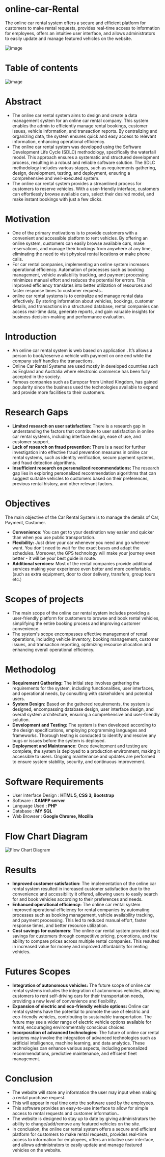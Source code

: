 ﻿# online-car-Rental
<!--[Netlify Status](https://api.netlify.com/api/v1/badges/ecbb943d-6319-49dc-81f7-54af676c16ef/deploy-status)](https://app.netlify.com/sites/onlinecarrental/deploys)-->
The online car rental system offers a secure and efficient platform for customers to make rental requests, provides real-time access to information for employees, offers an intuitive user interface, and allows administrators to easily update and manage featured vehicles on the website.


![image](https://github.com/sahilkumardhala/Online-Car-Rental-System/assets/132347733/fd948551-0417-4b72-bdc2-a12a829f031f)
# Table of contents
![image](https://github.com/sahilkumardhala/Online-Car-Rental-System/assets/132347733/3da14013-facd-4d6a-89cd-ac30993d9efb)

# Abstract 
- The online car rental system aims to design and create a data management system for an online car rental company. This system enables the admin to efficiently manage rental bookings, customer issues, vehicle information, and transaction reports. By centralizing and organizing data, the system ensures quick and easy access to relevant information, enhancing operational efficiency.
- The online car rental system was developed using the Software Development Life Cycle (SDLC) methodology, specifically the waterfall model. This approach ensures a systematic and structured development process, resulting in a robust and reliable software solution. The SDLC methodology includes various stages, such as requirements gathering, design, development, testing, and deployment, ensuring a comprehensive and well-executed system.
- The online car rental system provides a streamlined process for customers to reserve vehicles. With a user-friendly interface, customers can effortlessly browse available cars, select their desired model, and make instant bookings with just a few clicks.
  
# Motivation
- One of the primary motivations is to provide customers with a convenient and accessible platform to rent vehicles. By offering an online system, customers can easily browse available cars, make reservations, and manage their bookings from anywhere at any time, eliminating the need to visit physical rental locations or make phone calls.
- For car rental companies, implementing an online system increases operational efficiency. Automation of processes such as booking management, vehicle availability tracking, and payment processing minimizes manual effort and reduces the potential for errors. This improved efficiency translates into better utilization of resources and faster response times to customer requests..
- online car rental systems is to centralize and manage rental data effectively. By storing information about vehicles, bookings, customer details, and transactions in a structured database, rental companies can access real-time data, generate reports, and gain valuable insights for business decision-making and performance evaluation.
  
# Introduction
- An online car rental system is web based on application .
It’s allows a person to book/reserve a vehicle with payment on one end while the company staff handles the transactions.
- Online Car Rental Systems are used mostly in developed countries such as England and Australia where electronic commerce has been fully accepted in the society. 
- Famous companies such as Europcar from United Kingdom, has gained popularity since the business used the technologies available to expand and provide more facilities to their customers.
# Research Gaps
- **Limited research on user satisfaction:** There is a research gap in understanding the factors that contribute to user satisfaction in online car rental systems, including interface design, ease of use, and customer support.
- **Lack of research on fraud prevention:** There is a need for further investigation into effective fraud prevention measures in online car rental systems, such as identity verification, secure payment systems, and fraud detection algorithms.
- **Insufficient research on personalized recommendations:** The research gap lies in exploring personalized recommendation algorithms that can suggest suitable vehicles to customers based on their preferences, previous rental history, and other relevant factors.

# Objectives
The main objective of the Car Rental System is to manage the details of Car, Payment, Customer.

- **Convenience:** You can get to your destination way easier and quicker than when you use public transportation.
- **Flexibility:** Just drive your car whenever you need and go wherever want. You don’t need to wait for the exact buses and adapt the schedules. Moreover, the GPS technology will make your journey even better - it will be your best guide in route.
- **Additional services:** Most of the rental companies provide additional services making your experience even better and more comfortable. (such as extra equipment, door to door delivery, transfers, group tours etc.)
  
# Scopes of projects
- The main scope of the online car rental system includes providing a user-friendly platform for customers to browse and book rental vehicles, simplifying the entire booking process and improving customer convenience.
- The system's scope encompasses effective management of rental operations, including vehicle inventory, booking management, customer issues, and transaction reporting, optimizing resource allocation and enhancing overall operational efficiency.
  
# Methodolog
- **Requirement Gathering:** The initial step involves gathering the requirements for the system, including functionalities, user interfaces, and operational needs, by consulting with stakeholders and potential users.
- **System Design:** Based on the gathered requirements, the system is designed, encompassing database design, user interface design, and overall system architecture, ensuring a comprehensive and user-friendly solution.
- **Development and Testing:** The system is then developed according to the design specifications, employing programming languages and frameworks. Thorough testing is conducted to identify and resolve any bugs or issues before the system is deployed.
- **Deployment and Maintenance:** Once development and testing are complete, the system is deployed to a production environment, making it accessible to users. Ongoing maintenance and updates are performed to ensure system stability, security, and continuous improvement.
  
# Software Requirements 
- User Interface Design : **HTML 5, CSS 3, Bootstrap**
- Software	            : **XAMPP server**
- Language Used	        : **PHP**
- Database	            : **MY SQL**
- Web Browser 	        : **Google Chrome, Mozilla**
  
# Flow Chart Diagram

![Flow Chart Diagram](https://github.com/sahilkumardhala/Online-Car-Rental-System/assets/132347733/640d1f3f-f559-45f5-bf5a-9cf99bce58f2)

# Results
- **Improved customer satisfaction:** The implementation of the online car rental system resulted in increased customer satisfaction due to the convenience and accessibility it offered, allowing users to easily search for and book vehicles according to their preferences and needs.
- **Enhanced operational efficiency:** The online car rental system improved operational efficiency for rental companies by automating processes such as booking management, vehicle availability tracking, and payment processing. This led to reduced manual effort, faster response times, and better resource utilization.
- **Cost savings for customers:** The online car rental system provided cost savings for customers through competitive pricing, promotions, and the ability to compare prices across multiple rental companies. This resulted in increased value for money and improved affordability for renting vehicles.

# Futures Scopes
- **Integration of autonomous vehicles:** The future scope of online car rental systems includes the integration of autonomous vehicles, allowing customers to rent self-driving cars for their transportation needs, providing a new level of convenience and flexibility.
- **Expansion of electric and eco-friendly vehicle options:** Online car rental systems have the potential to promote the use of electric and eco-friendly vehicles, contributing to sustainable transportation. The future may see a wider range of electric vehicle options available for rental, encouraging environmentally conscious choices.
- **Incorporation of advanced technologies:** The future of online car rental systems may involve the integration of advanced technologies such as artificial intelligence, machine learning, and data analytics. These technologies can enhance various aspects, including personalized recommendations, predictive maintenance, and efficient fleet management.

# Conclusion
- The website will store any information the user may input when making a rental purchase request.
- This will appear in real time onto the software used by the employees.
- This software provides an easy-to-use interface to allow for simple access to rental requests and customer information..
- The website is designed to stay up to date by giving administrators the ability to change/add/remove any featured vehicles on the site.
- In conclusion, the online car rental system offers a secure and efficient platform for customers to make rental requests, provides real-time access to information for employees, offers an intuitive user interface, and allows administrators to easily update and manage featured vehicles on the website.
